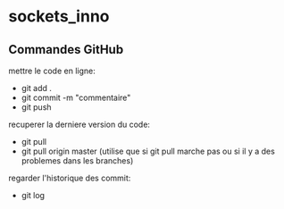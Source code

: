 # sockets_inno

## Commandes GitHub

mettre le code en ligne:
-	git add .
-	git commit -m "commentaire"
-	git push

recuperer la derniere version du code:
-	git pull
-	git pull origin master (utilise que si git pull marche pas ou si il y a des problemes dans les branches)

regarder l'historique des commit:
-	git log

